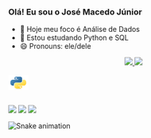### Olá! Eu sou o José Macedo Júnior


- 🔭 Hoje meu foco é Análise de Dados
- 🌱 Estou estudando Python e SQL
- 😄 Pronouns: ele/dele

<div align="center">
  <a href="https://github.com/josermacedojunior">
  <img height="180em" src="https://github-readme-stats.vercel.app/api?username=josermacedojunior&show_icons=true&theme=cobalt&include_all_commits=true&count_private=true"/>
  <img height="180em" src="https://github-readme-stats.vercel.app/api/top-langs/?username=josermacedojunior&layout=compact&langs_count=7&theme=cobalt"/>
</div>

<div style="display: inline_block"><br>
  <img align="center" alt="Rafa-Python" height="30" width="40" src="https://raw.githubusercontent.com/devicons/devicon/master/icons/python/python-original.svg">
</div>

##

<div>

  <a href="https://instagram.com/juniormacedo4" target="_blank"><img src="https://img.shields.io/badge/-Instagram-%23E4405F?style=for-the-badge&logo=instagram&logoColor=white" target="_blank"></a>
  <a href = "mailto:junior76macedo4@gmail.com"><img src="https://img.shields.io/badge/-Gmail-%23333?style=for-the-badge&logo=gmail&logoColor=white" target="_blank"></a>
  <a href="https://www.linkedin.com/in/josermacedojunior" target="_blank"><img src="https://img.shields.io/badge/-LinkedIn-%230077B5?style=for-the-badge&logo=linkedin&logoColor=white" target="_blank"></a> 

</div>

   ![Snake animation](https://github.com/josermacedojunior/josermacedojunior/blob/output/github-contribution-grid-snake.svg)
  
